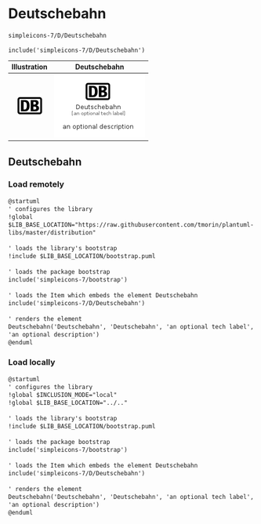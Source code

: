 # Deutschebahn


```text
simpleicons-7/D/Deutschebahn
```

```text
include('simpleicons-7/D/Deutschebahn')
```



| Illustration | Deutschebahn |
| :---: | :---: |
| ![illustration for Illustration](../../simpleicons-7/D/Deutschebahn.png) | ![illustration for Deutschebahn](../../simpleicons-7/D/Deutschebahn.Local.png) |




## Deutschebahn

### Load remotely
```plantuml
@startuml
' configures the library
!global $LIB_BASE_LOCATION="https://raw.githubusercontent.com/tmorin/plantuml-libs/master/distribution"

' loads the library's bootstrap
!include $LIB_BASE_LOCATION/bootstrap.puml

' loads the package bootstrap
include('simpleicons-7/bootstrap')

' loads the Item which embeds the element Deutschebahn
include('simpleicons-7/D/Deutschebahn')

' renders the element
Deutschebahn('Deutschebahn', 'Deutschebahn', 'an optional tech label', 'an optional description')
@enduml
```

### Load locally
```plantuml
@startuml
' configures the library
!global $INCLUSION_MODE="local"
!global $LIB_BASE_LOCATION="../.."

' loads the library's bootstrap
!include $LIB_BASE_LOCATION/bootstrap.puml

' loads the package bootstrap
include('simpleicons-7/bootstrap')

' loads the Item which embeds the element Deutschebahn
include('simpleicons-7/D/Deutschebahn')

' renders the element
Deutschebahn('Deutschebahn', 'Deutschebahn', 'an optional tech label', 'an optional description')
@enduml
```

